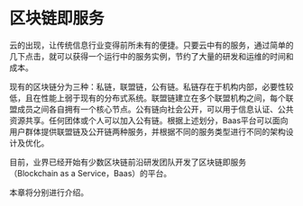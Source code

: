 # 区块链即服务

云的出现，让传统信息行业变得前所未有的便捷。只要云中有的服务，通过简单的几下点击，就可以获得一个运行中的服务实例，节约了大量的研发和运维的时间和成本。

现有的区块链分为三种：私链，联盟链，公有链。私链存在于机构内部，必要性较低，且在性能上弱于现有的分布式系统。联盟链建立在多个联盟机构之间，每个联盟成员之间各自拥有一个核心节点。公有链向社会公开，可以用于信息认证、公共资源共享。任何团体或个人可以加入公有链。根据上述划分，Baas平台可以面向用户群体提供联盟链及公开链两种服务，并根据不同的服务类型进行不同的架构设计及优化。

目前，业界已经开始有少数区块链前沿研发团队开发了区块链即服务（Blockchain as a Service，Baas）的平台。

本章将分别进行介绍。
